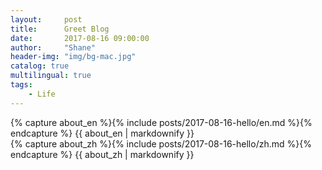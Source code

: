 ```yaml
---
layout:     post
title:      Greet Blog
date:       2017-08-16 09:00:00
author:     "Shane"
header-img: "img/bg-mac.jpg"
catalog: true
multilingual: true
tags:
    - Life
---
```


<!-- English Version -->
<div class="zh post-container">
    {% capture about_en %}{% include posts/2017-08-16-hello/en.md %}{% endcapture %}
    {{ about_en | markdownify }}
</div>

<!-- Chinese Version -->
<div class="en post-container">
    {% capture about_zh %}{% include posts/2017-08-16-hello/zh.md %}{% endcapture %}
    {{ about_zh | markdownify }}
</div>


